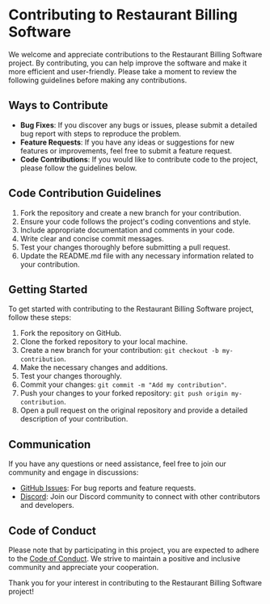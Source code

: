 # Contributing to Restaurant Billing Software

We welcome and appreciate contributions to the Restaurant Billing Software project. By contributing, you can help improve the software and make it more efficient and user-friendly. Please take a moment to review the following guidelines before making any contributions.

## Ways to Contribute

- **Bug Fixes**: If you discover any bugs or issues, please submit a detailed bug report with steps to reproduce the problem.
- **Feature Requests**: If you have any ideas or suggestions for new features or improvements, feel free to submit a feature request.
- **Code Contributions**: If you would like to contribute code to the project, please follow the guidelines below.

## Code Contribution Guidelines

1. Fork the repository and create a new branch for your contribution.
2. Ensure your code follows the project's coding conventions and style.
3. Include appropriate documentation and comments in your code.
4. Write clear and concise commit messages.
5. Test your changes thoroughly before submitting a pull request.
6. Update the README.md file with any necessary information related to your contribution.

## Getting Started

To get started with contributing to the Restaurant Billing Software project, follow these steps:

1. Fork the repository on GitHub.
2. Clone the forked repository to your local machine.
3. Create a new branch for your contribution: `git checkout -b my-contribution`.
4. Make the necessary changes and additions.
5. Test your changes thoroughly.
6. Commit your changes: `git commit -m "Add my contribution"`.
7. Push your changes to your forked repository: `git push origin my-contribution`.
8. Open a pull request on the original repository and provide a detailed description of your contribution.

## Communication

If you have any questions or need assistance, feel free to join our community and engage in discussions:

- [GitHub Issues](https://github.com/username/Restaurant-Billing-Software/issues): For bug reports and feature requests.
- [Discord](https://discord.gg/example): Join our Discord community to connect with other contributors and developers.

## Code of Conduct

Please note that by participating in this project, you are expected to adhere to the [Code of Conduct](CODE_OF_CONDUCT.md). We strive to maintain a positive and inclusive community and appreciate your cooperation.

Thank you for your interest in contributing to the Restaurant Billing Software project!
